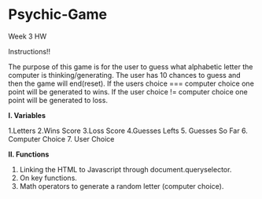 # Psychic-Game
Week 3 HW

Instructions!!

The purpose of this game is for the user to guess what alphabetic letter the computer is thinking/generating. The user has 10 chances to guess and then the game will end(reset). If the users choice === computer choice one point will be generated to wins. If the user choice != computer choice one point will be generated to loss. 

<b> I. Variables </b>

1.Letters
2.Wins Score
3.Loss Score
4.Guesses Lefts
5. Guesses So Far
6. Computer Choice
7. User Choice

<b> II. Functions </b>
1. Linking the HTML to Javascript through document.queryselector.
2. On key functions.
3. Math operators to generate a random letter (computer choice).